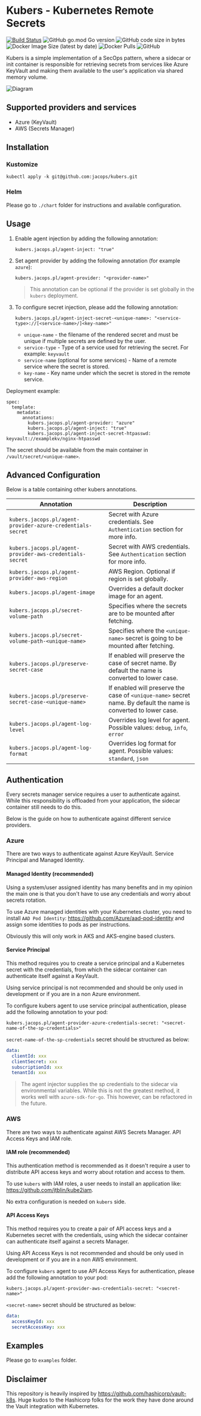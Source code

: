 # Kubers - Kubernetes Remote Secrets
[![Build Status](https://cloud.drone.io/api/badges/jacops/kubers/status.svg)](https://cloud.drone.io/jacops/kubers)
![GitHub go.mod Go version](https://img.shields.io/github/go-mod/go-version/jacops/kubers)
![GitHub code size in bytes](https://img.shields.io/github/languages/code-size/jacops/kubers)
![Docker Image Size (latest by date)](https://img.shields.io/docker/image-size/jacops/kubersctl)
![Docker Pulls](https://img.shields.io/docker/pulls/jacops/kubersctl)
![GitHub](https://img.shields.io/github/license/jacops/kubers)

Kubers is a simple implementation of a SecOps pattern, where a sidecar or init container is responsible for retrieving secrets from services like Azure KeyVault and making them available to the user's application via shared memory volume.

![Diagram](statics/diagram.png)

## Supported providers and services
* Azure (KeyVault)
* AWS (Secrets Manager)

## Installation

### Kustomize
```
kubectl apply -k git@github.com:jacops/kubers.git
```

### Helm
Please go to `./chart` folder for instructions and available configuration.

## Usage

1. Enable agent injection by adding the following annotation:
   ```
   kubers.jacops.pl/agent-inject: "true"
   ```
2. Set agent provider by adding the following annotation (for example `azure`):
   ```
   kubers.jacops.pl/agent-provider: "<provider-name>"
   ```
   > This annotation can be optional if the provider is set globally in the `kubers` deployment.

3. To configure secret injection, please add the following annotation:

   ```
   kubers.jacops.pl/agent-inject-secret-<unique-name>: "<service-type>://[<service-name>/]<key-name>"
   ```
   * `unique-name` - the filename of the rendered secret and must be unique if multiple secrets are defined by  the user.
   * `service-type` - Type of a service used for retrieving the secret. For example: `keyvault`
   * `service-name` (optional for some services) - Name of a remote service where the secret is stored.
   * `key-name` - Key name under which the secret is stored in the remote service.

Deployment example:
```
spec:
  template:
    metadata:
      annotations:
        kubers.jacops.pl/agent-provider: "azure"
        kubers.jacops.pl/agent-inject: "true"
        kubers.jacops.pl/agent-inject-secret-htpasswd: keyvault://examplekv/nginx-htpasswd
```

The secret should be available from the main container in `/vault/secret/<unique-name>`.

## Advanced Configuration

Below is a table containing other kubers annotations.

| Annotation | Description |
|---|---|
| `kubers.jacops.pl/agent-provider-azure-credentials-secret` | Secret with Azure credentials. See `Authentication` section for more info. |
| `kubers.jacops.pl/agent-provider-aws-credentials-secret` | Secret with AWS credentials. See `Authentication` section for more info. |
| `kubers.jacops.pl/agent-provider-aws-region` | AWS Region. Optional if region is set globally. |
| `kubers.jacops.pl/agent-image` | Overrides a default docker image for an agent. |
| `kubers.jacops.pl/secret-volume-path` | Specifies where the secrets are to be mounted after fetching. |
| `kubers.jacops.pl/secret-volume-path-<unique-name>` | Specifies where the `<unique-name>` secret is going to be mounted after fetching. |
| `kubers.jacops.pl/preserve-secret-case` | If enabled will preserve the case of secret name. By default the name is converted to lower case. |
| `kubers.jacops.pl/preserve-secret-case-<unique-name>` | If enabled will preserve the case of `<unique-name>` secret name. By default the name is converted to lower case. |
| `kubers.jacops.pl/agent-log-level` | Overrides log level for agent. Possible values: `debug`, `info`, `error` |
| `kubers.jacops.pl/agent-log-format` | Overrides log format for agent. Possible values: `standard`, `json` |


## Authentication

Every secrets manager service requires a user to authenticate against. While this responsibility is offloaded from your application, the sidecar container still needs to do this.

Below is the guide on how to authenticate against different service providers.

### Azure
There are two ways to authenticate against Azure KeyVault. Service Principal and Managed Identity.

#### Managed Identity (recommended)
Using a system/user assigned identity has many benefits and in my opinion the main one is that you don't have to use any credentials and worry about secrets rotation.

To use Azure managed identities with your Kubernetes cluster, you need to install `AAD Pod Identity`: https://github.com/Azure/aad-pod-identity and assign some identities to pods as per instructions.

Obviously this will only work in AKS and AKS-engine based clusters.

#### Service Principal
This method requires you to create a service principal and a Kubernetes secret with the credentials, from which the sidecar container can authenticate itself against a KeyVault.

Using service principal is not recommended and should be only used in development or if you are in a non Azure environment.

To configure kubers agent to use service principal authentication, please add the following annotation to your pod:
```
kubers.jacops.pl/agent-provider-azure-credentials-secret: "<secret-name-of-the-sp-credentials>"
```

`secret-name-of-the-sp-credentials` secret should be structured as below:
```yaml
data:
  clientId: xxx
  clientSecret: xxx
  subscriptionId: xxx
  tenantId: xxx
```
> The agent injector supplies the sp credentials to the sidecar via environmental variables.
> While this is not the greatest method, it works well with `azure-sdk-for-go`. This however, can be refactored in the future.

### AWS
There are two ways to authenticate against AWS Secrets Manager. API Access Keys and IAM role.

#### IAM role (recommended)
This authentication method is recommended as it doesn't require a user to distribute API access keys and worry about rotation and access to them.

To use `kubers` with IAM roles, a user needs to install an application like: https://github.com/jtblin/kube2iam.

No extra configuration is needed on `kubers` side.

#### API Access Keys
This method requires you to create a pair of API access keys and a Kubernetes secret with the credentials, using which the sidecar container can authenticate itself against a secrets Manager.

Using API Access Keys is not recommended and should be only used in development or if you are in a non AWS environment.

To configure `kubers` agent to use API Access Keys for authentication, please add the following annotation to your pod:
```
kubers.jacops.pl/agent-provider-aws-credentials-secret: "<secret-name>"
```

`<secret-name>` secret should be structured as below:
```yaml
data:
  accessKeyId: xxx
  secretAccessKey: xxx
```

## Examples

Please go to `examples` folder.

## Disclaimer
This repository is heavily inspired by https://github.com/hashicorp/vault-k8s.
Huge kudos to the Hashicorp folks for the work they have done around the Vault integration with Kubernetes.
